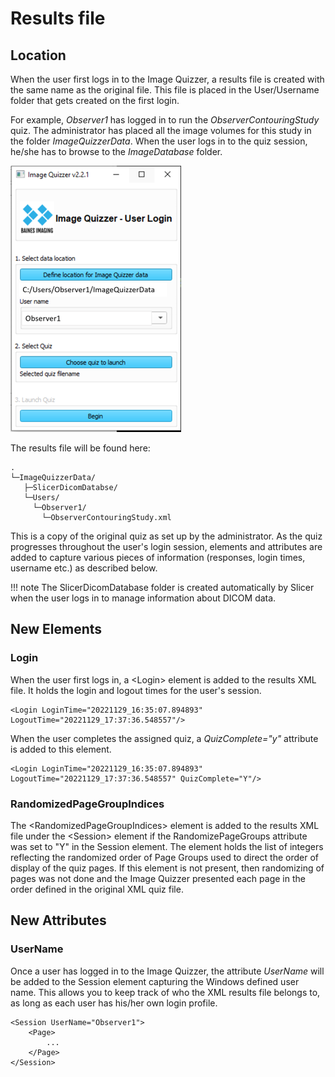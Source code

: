 # Results file

## Location

When the user first logs in to the Image Quizzer, a results file is created with the same
name as the original file. This file is placed in the User/Username folder that gets created
on the first login.

For example, *Observer1* has logged in to run the *ObserverContouringStudy* quiz.
The administrator has placed all the image volumes for this study in the folder *ImageQuizzerData*.
When the user logs in to the quiz session, he/she has to browse to the *ImageDatabase* folder.

![Login screen shot](./assets/login-observer1.png)

The results file will be found here:

```
.
└─ImageQuizzerData/
   ├─SlicerDicomDatabse/
   └─Users/
     └─Observer1/
       └─ObserverContouringStudy.xml
```
	
This is a copy of the original quiz as set up by the administrator.
As the quiz progresses throughout the user's login session, elements and attributes
are added to capture various pieces of information (responses, login times, username etc.)
as described below.

!!! note
    The SlicerDicomDatabase folder is created automatically by Slicer 
	when the user logs in to manage information about DICOM data.

## New Elements

### Login

When the user first logs in, a <Login\> element is added to the results XML file.
It holds the login and logout times for the user's session. 

```
<Login LoginTime="20221129_16:35:07.894893" LogoutTime="20221129_17:37:36.548557"/>
``` 

When the user completes the assigned quiz, a *QuizComplete="y"* attribute is added to this element.

```
<Login LoginTime="20221129_16:35:07.894893" LogoutTime="20221129_17:37:36.548557" QuizComplete="Y"/>
``` 

###  RandomizedPageGroupIndices

The <RandomizedPageGroupIndices\> element is added to the results XML file under the <Session\> element
if the RandomizePageGroups attribute was set to "Y" in the Session element. The
element holds the list of integers reflecting the randomized order of Page Groups used to direct the order of display of the quiz pages.
If this element is not present, then randomizing of pages was not done and the Image Quizzer
presented each page in the order defined in the original XML quiz file.

## New Attributes

### UserName

Once a user has logged in to the Image Quizzer, the attribute _UserName_ will be added 
to the Session element
capturing the Windows defined user name. This allows you to keep track of who the XML
results file belongs to, as long as each user has his/her own login profile.

```
<Session UserName="Observer1">
	<Page>
		...
	</Page>
</Session>
```
